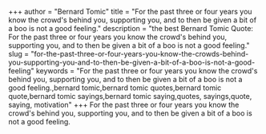 +++
author = "Bernard Tomic"
title = "For the past three or four years you know the crowd's behind you, supporting you, and to then be given a bit of a boo is not a good feeling."
description = "the best Bernard Tomic Quote: For the past three or four years you know the crowd's behind you, supporting you, and to then be given a bit of a boo is not a good feeling."
slug = "for-the-past-three-or-four-years-you-know-the-crowds-behind-you-supporting-you-and-to-then-be-given-a-bit-of-a-boo-is-not-a-good-feeling"
keywords = "For the past three or four years you know the crowd's behind you, supporting you, and to then be given a bit of a boo is not a good feeling.,bernard tomic,bernard tomic quotes,bernard tomic quote,bernard tomic sayings,bernard tomic saying,quotes, sayings,quote, saying, motivation"
+++
For the past three or four years you know the crowd's behind you, supporting you, and to then be given a bit of a boo is not a good feeling.
